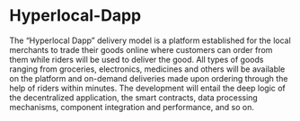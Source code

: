 # Hyperlocal-Dapp

The “Hyperlocal Dapp” delivery model is a platform established for the local merchants to trade their goods online where customers can order from them while riders will be used to deliver the good. All types of goods ranging from groceries, electronics, medicines and others will be available on the platform and on-demand deliveries made upon ordering through the help of riders within minutes.
The development will entail the deep logic of the decentralized application, the smart contracts, data processing mechanisms, component integration and performance, and so on.
